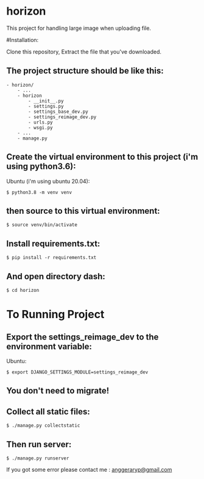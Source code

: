 # horizon

This project for handling large image when uploading file.

#Installation:

Clone this repository, Extract the file that you've downloaded.


## The project structure should be like this:
```
- horizon/
    - ...
    - horizon
        - __init__.py
        - settings.py
        - settings_base_dev.py
        - settings_reimage_dev.py
        - urls.py
        - wsgi.py
    - ...
    - manage.py
```

## Create the virtual environment to this project (i'm using python3.6):

Ubuntu (i'm using ubuntu 20.04):
```
$ python3.8 -m venv venv
```
## then source to this virtual environment:
```
$ source venv/bin/activate
```
## Install requirements.txt:
```
$ pip install -r requirements.txt
```
## And open directory dash:
```
$ cd horizon
```

# To Running Project

## Export the settings_reimage_dev to the environment variable:

Ubuntu:
```
$ export DJANGO_SETTINGS_MODULE=settings_reimage_dev
```

## You don't need to migrate!


## Collect all static files:

```
$ ./manage.py collectstatic
```


## Then run server:

```
$ ./manage.py runserver
``` 

If you got some error please contact me : anggeraryp@gmail.com
